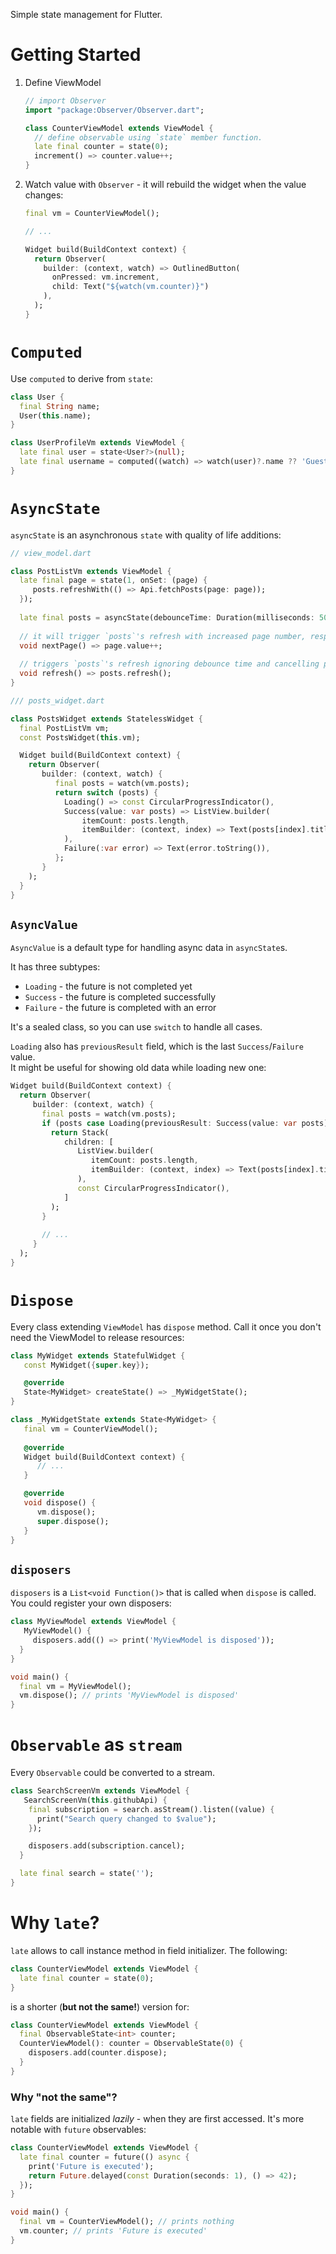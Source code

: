 Simple state management for Flutter.

# Getting Started
1. Define ViewModel
    ```dart
   // import Observer 
   import "package:Observer/Observer.dart"; 
   
    class CounterViewModel extends ViewModel {
      // define observable using `state` member function.
      late final counter = state(0);
      increment() => counter.value++;
    }
    ```
2. Watch value with `Observer` - it will rebuild the widget when the value changes:
    ```dart
   final vm = CounterViewModel();
   
   // ...
   
   Widget build(BuildContext context) {
      return Observer(
        builder: (context, watch) => OutlinedButton(
          onPressed: vm.increment,
          child: Text("${watch(vm.counter)}")
        ),
      );
   }
    ```

# `Computed`
Use `computed` to derive from `state`:

```dart
class User {
  final String name;
  User(this.name);
}

class UserProfileVm extends ViewModel {
  late final user = state<User?>(null);
  late final username = computed((watch) => watch(user)?.name ?? 'Guest');
}
```

# `AsyncState`
`asyncState` is an asynchronous `state` with quality of life additions:
```dart
// view_model.dart

class PostListVm extends ViewModel {
  late final page = state(1, onSet: (page) {
     posts.refreshWith(() => Api.fetchPosts(page: page));
  });
  
  late final posts = asyncState(debounceTime: Duration(milliseconds: 500));
  
  // it will trigger `posts`'s refresh with increased page number, respecting debounceTime
  void nextPage() => page.value++;
  
  // triggers `posts`'s refresh ignoring debounce time and cancelling previous refresh
  void refresh() => posts.refresh();
}
```
```dart
/// posts_widget.dart

class PostsWidget extends StatelessWidget {
  final PostListVm vm;
  const PostsWidget(this.vm);

  Widget build(BuildContext context) {
    return Observer(
       builder: (context, watch) {
          final posts = watch(vm.posts);
          return switch (posts) {
            Loading() => const CircularProgressIndicator(),
            Success(value: var posts) => ListView.builder(
                itemCount: posts.length,
                itemBuilder: (context, index) => Text(posts[index].title),
            ),
            Failure(:var error) => Text(error.toString()),
          };
       }
    );
  }
}
```
## `AsyncValue`
`AsyncValue` is a default type for handling async data in `asyncState`s.

It has three subtypes:
- `Loading` - the future is not completed yet
- `Success` - the future is completed successfully
- `Failure` - the future is completed with an error

It's a sealed class, so you can use `switch` to handle all cases.

`Loading` also has `previousResult` field, which is the last `Success`/`Failure` value. </br>
It might be useful for showing old data while loading new one:
```dart
Widget build(BuildContext context) {
  return Observer(
     builder: (context, watch) {
       final posts = watch(vm.posts);
       if (posts case Loading(previousResult: Success(value: var posts))) {
         return Stack(
            children: [
               ListView.builder(
                  itemCount: posts.length,
                  itemBuilder: (context, index) => Text(posts[index].title),
               ),
               const CircularProgressIndicator(),
            ]
         );
       }
       
       // ...
     }
  );
}
```


# `Dispose`
Every class extending `ViewModel` has `dispose` method. 
Call it once you don't need the ViewModel to release resources:

```dart
class MyWidget extends StatefulWidget {
   const MyWidget({super.key});

   @override
   State<MyWidget> createState() => _MyWidgetState();
}

class _MyWidgetState extends State<MyWidget> {
   final vm = CounterViewModel();
   
   @override
   Widget build(BuildContext context) {
      // ...
   }

   @override
   void dispose() {
      vm.dispose();
      super.dispose();
   }
}
```

## `disposers`
`disposers` is a `List<void Function()>` that is called when `dispose` is called.
You could register your own disposers:
```dart
class MyViewModel extends ViewModel {
   MyViewModel() {
     disposers.add(() => print('MyViewModel is disposed'));
  }
}

void main() {
  final vm = MyViewModel();
  vm.dispose(); // prints 'MyViewModel is disposed'
}
```

# `Observable` as `stream`
Every `Observable` could be converted to a stream.

```dart
class SearchScreenVm extends ViewModel {
   SearchScreenVm(this.githubApi) {
    final subscription = search.asStream().listen((value) {
      print("Search query changed to $value");
    });

    disposers.add(subscription.cancel);
  }

  late final search = state('');
}
```

# Why `late`?
`late` allows to call instance method in field initializer.
The following:
```dart
class CounterViewModel extends ViewModel {
  late final counter = state(0);
}
```
is a shorter (**but not the same!**) version for:
```dart
class CounterViewModel extends ViewModel {
  final ObservableState<int> counter;
  CounterViewModel(): counter = ObservableState(0) {
    disposers.add(counter.dispose);
  }
}
```

### Why "not the same"?
`late` fields are initialized *lazily* - when they are first accessed.
It's more notable with `future` observables:
```dart
class CounterViewModel extends ViewModel {
  late final counter = future(() async {
    print('Future is executed');
    return Future.delayed(const Duration(seconds: 1), () => 42);
  });
}

void main() {
  final vm = CounterViewModel(); // prints nothing
  vm.counter; // prints 'Future is executed'
}
```